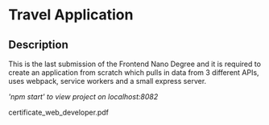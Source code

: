 <h1>Travel Application</h1>

<h2>Description</h2>
This is the last submission of the Frontend Nano Degree and it is required to create an application from scratch which pulls in data from 3 different APIs, uses webpack, service workers and a small express server. 

<em>'npm start' to view project on localhost:8082</em>

certificate_web_developer.pdf
